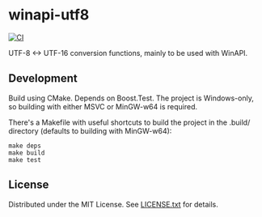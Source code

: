 winapi-utf8
===========

[![CI](https://github.com/egor-tensin/winapi-utf8/workflows/CI/badge.svg)](https://github.com/egor-tensin/winapi-utf8/actions?query=workflow%3ACI)

UTF-8 <-> UTF-16 conversion functions, mainly to be used with WinAPI.

Development
-----------

Build using CMake.
Depends on Boost.Test.
The project is Windows-only, so building with either MSVC or MinGW-w64 is
required.

There's a Makefile with useful shortcuts to build the project in the .build/
directory (defaults to building with MinGW-w64):

    make deps
    make build
    make test

License
-------

Distributed under the MIT License.
See [LICENSE.txt] for details.

[LICENSE.txt]: LICENSE.txt
